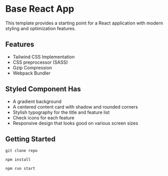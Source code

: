 # Base React App

This template provides a starting point for a React application with modern styling and optimization features.

## Features

- Tailwind CSS Implementation
- CSS preprocessor (SASS)
- Gzip Compression
- Webpack Bundler

## Styled Component Has

- A gradient background
- A centered content card with shadow and rounded corners
- Stylish typography for the title and feature list
- Check icons for each feature
- Responsive design that looks good on various screen sizes

## Getting Started

`git clone repo`

`npm install`

`npm run start`

